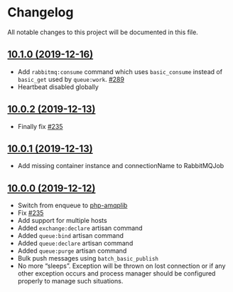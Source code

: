 # Changelog

All notable changes to this project will be documented in this file.

## [10.1.0 (2019-12-16)](https://github.com/vyuldashev/laravel-queue-rabbitmq/compare/v10.0.2...v10.1.0)

- Add `rabbitmq:consume` command which uses `basic_consume` instead of `basic_get` used by `queue:work`. [#289](https://github.com/vyuldashev/laravel-queue-rabbitmq/pull/289)
- Heartbeat disabled globally

## [10.0.2 (2019-12-13)](https://github.com/vyuldashev/laravel-queue-rabbitmq/compare/v10.0.1...v10.0.2)

- Finally fix [#235](https://github.com/vyuldashev/laravel-queue-rabbitmq/issues/235)

## [10.0.1 (2019-12-13)](https://github.com/vyuldashev/laravel-queue-rabbitmq/compare/v10.0.0...v10.0.1)

- Add missing container instance and connectionName to RabbitMQJob

## [10.0.0 (2019-12-12)](https://github.com/vyuldashev/laravel-queue-rabbitmq/compare/v9.0...v10.0.0)

- Switch from enqueue to [php-amqplib](https://github.com/php-amqplib/php-amqplib)
- Fix [#235](https://github.com/vyuldashev/laravel-queue-rabbitmq/issues/235)
- Add support for multiple hosts
- Added `exchange:declare` artisan command
- Added `queue:bind` artisan command
- Added `queue:declare` artisan command
- Added `queue:purge` artisan command
- Bulk push messages using `batch_basic_publish`
- No more “sleeps”. Exception will be thrown on lost connection or if any other exception occurs and process manager should be configured properly to manage such situations.
